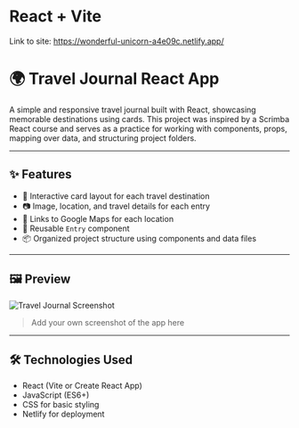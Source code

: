 # React + Vite
Link to site: https://wonderful-unicorn-a4e09c.netlify.app/
# 🌍 Travel Journal React App

A simple and responsive travel journal built with React, showcasing memorable destinations using cards. This project was inspired by a Scrimba React course and serves as a practice for working with components, props, mapping over data, and structuring project folders.

---

## ✨ Features

- 📍 Interactive card layout for each travel destination
- 📷 Image, location, and travel details for each entry
- 🔗 Links to Google Maps for each location
- 🧱 Reusable `Entry` component
- 📦 Organized project structure using components and data files

---

## 🖼️ Preview

![Travel Journal Screenshot](./images/screenshot.png)  
> Add your own screenshot of the app here

---

## 🛠️ Technologies Used

- React (Vite or Create React App)
- JavaScript (ES6+)
- CSS for basic styling
- Netlify for deployment

